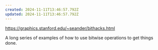 ```yaml
---
created: 2024-11-11T13:46:57.792Z
updated: 2024-11-11T13:46:57.792Z
---
```

https://graphics.stanford.edu/~seander/bithacks.html

A long series of examples of how to use bitwise operations to get things done.